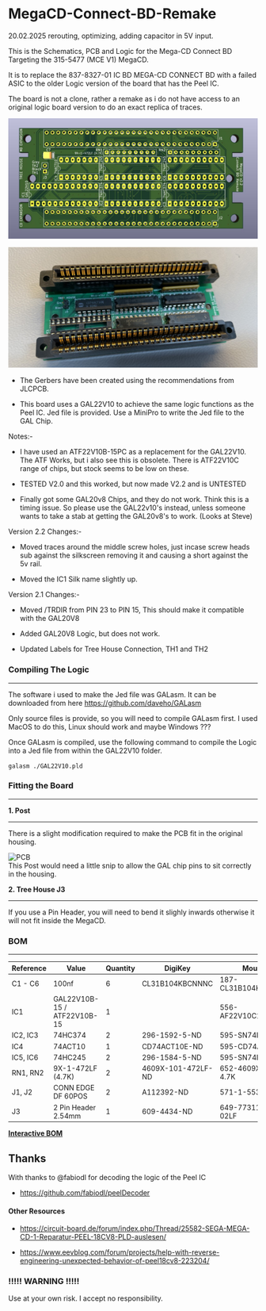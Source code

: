 # MegaCD-Connect-BD-Remake
20.02.2025 rerouting, optimizing, adding capacitor in 5V input.

This is the Schematics, PCB and Logic for the Mega-CD Connect BD Targeting the 315-5477 (MCE V1) MegaCD.

It is to replace the 837-8327-01 IC BD MEGA-CD CONNECT BD with a failed ASIC to the older Logic version of the board that has the Peel IC.

The board is not a clone, rather a remake as i do not have access to an original logic board version to do an exact replica of traces.

![PCB](images/PCB.jpg)

![MAIN](images/MAIN.jpg)

* The Gerbers have been created using the recommendations from JLCPCB.

* This board uses a GAL22V10 to achieve the same logic functions as the Peel IC. Jed file is provided.
  Use a MiniPro to write the Jed file to the GAL Chip.

Notes:- 

 * I have used an ATF22V10B-15PC as a replacement for the GAL22V10. The ATF Works, but i also see this is obsolete. There is ATF22V10C range of chips, but stock seems to be low on these.

 * TESTED V2.0 and this worked, but now made V2.2 and is UNTESTED
   
 * Finally got some GAL20v8 Chips, and they do not work. Think this is a timing issue. So please use the GAL22v10's instead, unless someone wants to take a stab at getting the GAL20v8's to work. (Looks at Steve)


Version 2.2 Changes:-

* Moved traces around the middle screw holes, just incase screw heads sub against the silkscreen removing it and causing a short against the 5v rail.

* Moved the IC1 Silk name slightly up.

Version 2.1 Changes:-

* Moved /TRDIR from PIN 23 to PIN 15, This should make it compatible with the GAL20V8

* Added GAL20V8 Logic, but does not work.

* Updated Labels for Tree House Connection, TH1 and TH2

### Compiling The Logic
---

The software i used to make the Jed file was GALasm. It can be downloaded from here https://github.com/daveho/GALasm

Only source files is provide, so you will need to compile GALasm first. I used MacOS to do this, Linux should work and maybe Windows ???

Once GALasm is compiled, use the following command to compile the Logic into a Jed file from within the GAL22V10 folder.

```
galasm ./GAL22V10.pld
```

### Fitting the Board
---

**1. Post**

---

There is a slight modification required to make the PCB fit in the original housing.

![PCB](images/POST.jpg)
<br>This Post would need a little snip to allow the GAL chip pins to sit correctly in the housing.

**2. Tree House J3**

---

If you use a Pin Header, you will need to bend it slighly inwards otherwise it will not fit inside the MegaCD.


### BOM

---

| Reference | Value                       | Quantity | DigiKey            | Mouser               |
|-----------|-----------------------------|----------|--------------------|----------------------|
| C1 - C6   | 100nf                       | 6        | CL31B104KBCNNNC    | 187-CL31B104KBCNNNC  |
| IC1       | GAL22V10B-15 / ATF22V10B-15 | 1        |                    | 556-AF22V10C15PU     |
| IC2, IC3  | 74HC374                     | 2        | 296-1592-5-ND      | 595-SN74HC374N       |
| IC4       | 74ACT10                     | 1        | CD74ACT10E-ND      | 595-CD74ACT10E       |
| IC5, IC6  | 74HC245                     | 2        | 296-1584-5-ND      | 595-SN74HC245N       |
| RN1, RN2  | 9X-1-472LF (4.7K)           | 2        | 4609X-101-472LF-ND | 652-4609X-1LF-4.7K   |
| J1, J2    | CONN EDGE DF 60POS          | 2        | A112392-ND         | 571-1-5530841-8      |
| J3        | 2 Pin Header 2.54mm         | 1        | 609-4434-ND        | 649-77311-118-02LF   |

[**Interactive BOM**][IBOM]

## Thanks

With thanks to @fabiodl for decoding the logic of the Peel IC

* https://github.com/fabiodl/peelDecoder

#### Other Resources

* https://circuit-board.de/forum/index.php/Thread/25582-SEGA-MEGA-CD-1-Reparatur-PEEL-18CV8-PLD-auslesen/

* https://www.eevblog.com/forum/projects/help-with-reverse-engineering-unexpected-behavior-of-peel18cv8-223204/


### !!!!! WARNING !!!!!

Use at your own risk. I accept no responsibility.

[IBOM]: http://htmlpreview.github.io/?https://raw.githubusercontent.com/chris-jh/MegaCD-Connect-BD-Remake/main/bom/ibom.html
